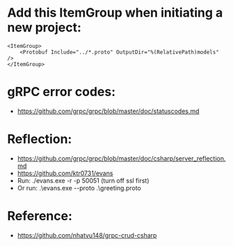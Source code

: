 # Add this ItemGroup when initiating a new project:

```
<ItemGroup>
    <Protobuf Include="../*.proto" OutputDir="%(RelativePath)models" />
</ItemGroup>
```

# gRPC error codes:

- https://github.com/grpc/grpc/blob/master/doc/statuscodes.md

# Reflection:

- https://github.com/grpc/grpc/blob/master/doc/csharp/server_reflection.md
- https://github.com/ktr0731/evans
- Run: ./evans.exe -r -p 50051 (turn off ssl first)
- Or run: .\evans.exe --proto .\greeting.proto

# Reference:

- https://github.com/nhatvu148/grpc-crud-csharp
